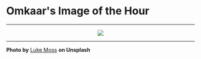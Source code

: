 # Omkaar's Image of the Hour

---

<div align="center">

<a href="https://unsplash.com/photos/a-peaceful-harbor-view-from-a-restaurant-bXYBZtk1WYY">
  <img src="https://images.unsplash.com/photo-1752835178514-f31f93a3b540?crop=entropy&cs=tinysrgb&fit=max&fm=jpg&ixid=M3w3NjA2Nzh8MHwxfHJhbmRvbXx8fHx8fHx8fDE3NTMyOTcyMDB8&ixlib=rb-4.1.0&q=80&w=1080" style="max-width:100%; height:auto;">
</a>



</div>

---

**Photo by** [Luke Moss](https://unsplash.com/@lmoss_photo) **on Unsplash**
